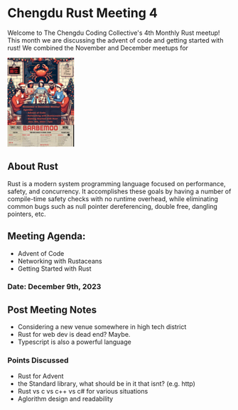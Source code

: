 # Chengdu Rust Meeting 4

Welcome to The Chengdu Coding Collective's 4th Monthly Rust meetup! This month we are discussing the advent of code and getting started with rust! We combined the November and December meetups for 

![Rust Chengdu Coding Collective Meetup Info](rust-nov-dec-2023-poster.mini.png)

## About Rust

Rust is a modern system programming language focused on performance, safety, and concurrency. It accomplishes these goals by having a number of compile-time safety checks with no runtime overhead, while eliminating common bugs such as null pointer dereferencing, double free, dangling pointers, etc.

## Meeting Agenda:
- Advent of Code
- Networking with Rustaceans
- Getting Started with Rust

### Date: December 9th, 2023

## Post Meeting Notes
- Considering a new venue somewhere in high tech district
- Rust for web dev is dead end? Maybe.
- Typescript is also a powerful language

### Points Discussed
- Rust for Advent
- the Standard library, what should be in it that isnt? (e.g. http)
- Rust vs c vs c++ vs c# for various situations
- Aglorithm design and readability
